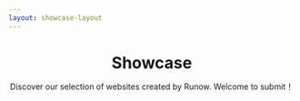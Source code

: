 ```yaml
---
layout: showcase-layout
---
```


<h1 style="text-align: center; margin-bottom: 0.5em">Showcase</h1>

<p style="text-align: center">Discover our selection of websites created by Runow. Welcome to submit！</p>

<ShowcaseGroup>

<ShowcaseCard link="https://react-antd-admin.runow.dev/" title="React Antd Admin" author="Runow" cover="https://github.com/runowjs/react-antd-admin/raw/main/screenshots/users.png" description="An out-of-the-box admin framework, started and created by Runow" framework="react" />
<ShowcaseCard link="https://react-admin-livid.vercel.app/" title="React Admin" author="Shulkme" cover="https://github.com/shulkme/react-admin/raw/main/public/screenshot.png" description="基于React开箱即用的企业级中后台框架" framework="react" />


</ShowcaseGroup>